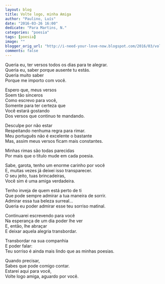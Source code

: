 ```yaml
---
layout: blog
title: Volte logo, minha Amiga
author: "Paulino, Luís"
date: "2016-03-26 16:00"
dedicate: "Para Martins, N."
categories: "poesia"
tags: [poesia]
image: ""
blogger_orig_url: "http://i-need-your-love-now.blogspot.com/2016/03/volte-logo-minha-amiga.html"
comments: false
---
```


Queria eu, ter versos todos os dias para te alegrar.\
Queria eu, saber porque ausente tu estás.\
Queria muito saber\
Porque me importo com você.

Espero que, meus versos\
Soem tão sinceros\
Como escrevo para você,\
Somente para ter certeza que\
Você estará gostando\
Dos versos que continuo te mandando.

Desculpe por não estar\
Respeitando nenhuma regra para rimar.\
Meu português não é excelente o bastante\
Mas, assim meus versos ficam mais constantes.

Minhas rimas são todas parecidas\
Por mais que o título mude em cada poesia.

Sabe, garota, tenho um enorme carinho por você\
E, muitas vezes já deixei isso transparecer.\
O seu jeito, tuas brincadeiras,\
Você sim é uma amiga verdadeira.

Tenho inveja de quem está perto de ti\
Que pode sempre admirar a tua maneira de sorrir.\
Admirar essa tua beleza surreal...\
Queria eu poder admirar esse teu sorriso matinal.

Continuarei escrevendo para você\
Na esperança de um dia poder lhe ver\
E, então, lhe abraçar\
E deixar aquela alegria transbordar.

Transbordar na sua companhia\
E poder falar:\
Teu sorriso é ainda mais lindo que as minhas poesias.

Quando precisar,\
Sabes que pode comigo contar.\
Estarei aqui para você,\
Volte logo amiga, aguardo por você.
